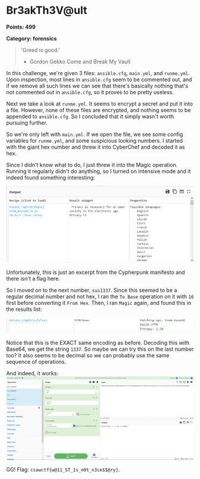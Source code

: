 # Br3akTh3V@ult 
**Points: 499** 

**Category: forensics**

> 'Greed is good.'
> * Gordon Gekko
> Come and Break My Vault

In this challenge, we're given 3 files: `ansible.cfg`, `main.yml`, and `runme.yml`.
Upon inspection, most lines in `ansible.cfg` seem to be commented out, and if we remove all such lines we can see that there's basically nothing that's not commented out in `ansible.cfg`, so it proves to be pretty useless.

Next we take a look at `runme.yml`. It seems to encrypt a secret and put it into a file. However, none of these files are encrypted, and nothing seems to be appended to `ansible.cfg`. So I concluded that it simply wasn't worth pursuing further.

So we're only left with `main.yml`. If we open the file, we see some config variables for `runme.yml`, and some suspicious looking numbers. I started with the giant hex number and threw it into CyberChef and decoded it as hex.

Since I didn't know what to do, I just threw it into the Magic operation. Running it regularly didn't do anything, so I turned on intensive mode and it indeed found something interesting:

![CyberChef Magic results](./breakthevault-1.png)

Unfortunately, this is just an excerpt from the Cypherpunk manifesto and there isn't a flag here.

So I moved on to the next number, `sus1337`. Since this seemed to be a regular decimal number and not hex, I ran the `To Base` operation on it with `16` first before converting it `From Hex`. Then, I ran `Magic` again, and found this in the results list:

![CyberChef Magic results #2](./breakthevault-2.png)

Notice that this is the EXACT same encoding as before. Decoding this with Base64, we get the string `1337`. So maybe we can try this on the last number too? It also seems to be decimal so we can probably use the same sequence of operations.

And indeed, it works:
![CyberChef Magic results #3](./breakthevault-3.png)

GG! Flag: `csawctf{w@11_ST_1s_n0t_n3ce$$@ry}`.



